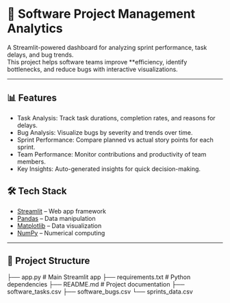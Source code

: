 # 🚀 Software Project Management Analytics

A Streamlit-powered dashboard for analyzing sprint performance, task delays, and bug trends.  
This project helps software teams improve **efficiency, identify bottlenecks, and reduce bugs with interactive visualizations.

---

## 📊 Features

- Task Analysis: Track task durations, completion rates, and reasons for delays.
- Bug Analysis: Visualize bugs by severity and trends over time.
- Sprint Performance: Compare planned vs actual story points for each sprint.
- Team Performance: Monitor contributions and productivity of team members.
- Key Insights: Auto-generated insights for quick decision-making.


## 🛠️ Tech Stack

- [Streamlit](https://streamlit.io/) – Web app framework  
- [Pandas](https://pandas.pydata.org/) – Data manipulation  
- [Matplotlib](https://matplotlib.org/) – Data visualization  
- [NumPy](https://numpy.org/) – Numerical computing  

---

## 📂 Project Structure

├── app.py # Main Streamlit app
├── requirements.txt # Python dependencies
├── README.md # Project documentation
├── software_tasks.csv
├── software_bugs.csv
└── sprints_data.csv


